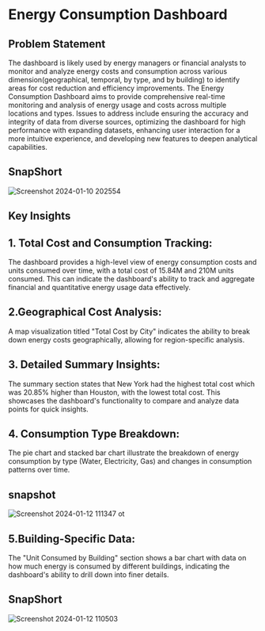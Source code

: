 # Energy Consumption Dashboard
## Problem Statement
 The dashboard is likely used by energy managers or financial analysts to monitor and analyze energy costs and consumption across various dimension(geographical, temporal, by type, and by building) to identify areas for cost reduction and efficiency improvements. The Energy Consumption Dashboard aims to provide comprehensive real-time monitoring and analysis of energy usage and costs across multiple locations and types. Issues to address include ensuring the accuracy and integrity of data from diverse sources, optimizing the dashboard for high performance with expanding datasets, enhancing user interaction for a more intuitive experience, and developing new features to deepen analytical capabilities. 

## SnapShort
![Screenshot 2024-01-10 202554](https://github.com/sakshibadoni21/Energy-Consumption-Dashboard/assets/152711814/a956df26-1334-4b35-ad53-e51dc7862b45)

## Key Insights
## 1.	Total Cost and Consumption Tracking: 
The dashboard provides a high-level view of energy consumption costs and units consumed over time, with a total cost of 15.84M and 210M units consumed. This can indicate the dashboard's ability to track and aggregate financial and quantitative energy usage data effectively.

## 2.Geographical Cost Analysis:
A map visualization titled "Total Cost by City" indicates the ability to break down energy costs geographically, allowing for region-specific analysis.

## 3. Detailed Summary Insights: 
The summary section states that New York had the highest total cost which was 20.85% higher than Houston, with the lowest total cost. This showcases the dashboard's functionality to compare and analyze data points for quick insights.

## 4. Consumption Type Breakdown:
The pie chart and stacked bar chart illustrate the breakdown of energy consumption by type (Water, Electricity, Gas) and changes in consumption patterns over time.

## snapshot
![Screenshot 2024-01-12 111347](https://github.com/sakshibadoni21/Energy-Consumption-Dashboard/assets/152711814/0c806105-4839-408e-89db-6a9338f98683)
ot


## 5.Building-Specific Data:
The "Unit Consumed by Building" section shows a bar chart with data on how much energy is consumed by different buildings, indicating the dashboard's ability to drill down into finer details.

## SnapShort
![Screenshot 2024-01-12 110503](https://github.com/sakshibadoni21/Energy-Consumption-Dashboard/assets/152711814/cc5e2bd2-1fb1-4b1f-bbca-36687552bf97)


